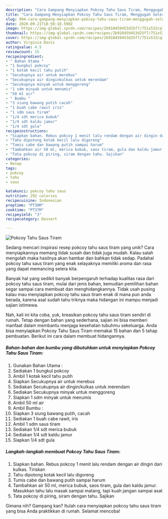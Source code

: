 ```yaml
---
description: "Cara Gampang Menyiapkan Pokcoy Tahu Saus Tiram, Menggugah Selera"
title: "Cara Gampang Menyiapkan Pokcoy Tahu Saus Tiram, Menggugah Selera"
slug: 994-cara-gampang-menyiapkan-pokcoy-tahu-saus-tiram-menggugah-selera
date: 2020-09-21T18:50:18.590Z
image: https://img-global.cpcdn.com/recipes/2b910459453d25f7/751x532cq70/pokcoy-tahu-saus-tiram-foto-resep-utama.jpg
thumbnail: https://img-global.cpcdn.com/recipes/2b910459453d25f7/751x532cq70/pokcoy-tahu-saus-tiram-foto-resep-utama.jpg
cover: https://img-global.cpcdn.com/recipes/2b910459453d25f7/751x532cq70/pokcoy-tahu-saus-tiram-foto-resep-utama.jpg
author: Virginia Davis
ratingvalue: 4.5
reviewcount: 15
recipeingredient:
- " Bahan Utama "
- "1 bungkul pokcoy"
- "1 kotak kecil tahu putih"
- "Secukupnya air untuk merebus"
- "Secukupnya air dinginkulkas untuk merendam"
- "Secukupnya minyak untuk menggoreng"
- "1 sdm minyak untuk menumis"
- "50 ml air"
- " Bumbu "
- "3 siung bawang putih cacah"
- "1 buah cabe rawit iris"
- "1 sdm saus tiram"
- "1/4 sdt merica bubuk"
- "1/4 sdt kaldu jamur"
- "1/4 sdt gula"
recipeinstructions:
- "Siapkan bahan. Rebus pokcoy 1 menit lalu rendam dengan air dingin dari kulkas. Tiriskan"
- "Tahu dipotong kotak kecil lalu digoreng"
- "Tumis cabe dan bawang putih sampai harum"
- "Tambahkan air 50 ml, merica bubuk, saos tiram, gula dan kaldu jamur. Masukkan tahu lalu masak sampai matang, tapi kuah jangan sampai asat"
- "Tata pokcoy di piring, siram dengan tahu. Sajikan"
categories:
- Resep
tags:
- pokcoy
- tahu
- saus

katakunci: pokcoy tahu saus 
nutrition: 292 calories
recipecuisine: Indonesian
preptime: "PT30M"
cooktime: "PT37M"
recipeyield: "3"
recipecategory: Dessert

---
```



![Pokcoy Tahu Saus Tiram](https://img-global.cpcdn.com/recipes/2b910459453d25f7/751x532cq70/pokcoy-tahu-saus-tiram-foto-resep-utama.jpg)

Sedang mencari inspirasi resep pokcoy tahu saus tiram yang unik? Cara menyiapkannya memang tidak susah dan tidak juga mudah. Kalau salah mengolah maka hasilnya akan hambar dan bahkan tidak sedap. Padahal pokcoy tahu saus tiram yang enak selayaknya memiliki aroma dan rasa yang dapat memancing selera kita.



Banyak hal yang sedikit banyak berpengaruh terhadap kualitas rasa dari pokcoy tahu saus tiram, mulai dari jenis bahan, kemudian pemilihan bahan segar sampai cara membuat dan menghidangkannya. Tidak usah pusing kalau mau menyiapkan pokcoy tahu saus tiram enak di mana pun anda berada, karena asal sudah tahu triknya maka hidangan ini mampu menjadi sajian istimewa.


Nah, kali ini kita coba, yuk, kreasikan pokcoy tahu saus tiram sendiri di rumah. Tetap dengan bahan yang sederhana, sajian ini bisa memberi manfaat dalam membantu menjaga kesehatan tubuhmu sekeluarga. Anda bisa menyiapkan Pokcoy Tahu Saus Tiram memakai 15 bahan dan 5 tahap pembuatan. Berikut ini cara dalam membuat hidangannya.

<!--inarticleads1-->

##### Bahan-bahan dan bumbu yang dibutuhkan untuk menyiapkan Pokcoy Tahu Saus Tiram:

1. Gunakan  Bahan Utama :
1. Sediakan 1 bungkul pokcoy
1. Ambil 1 kotak kecil tahu putih
1. Siapkan Secukupnya air untuk merebus
1. Sediakan Secukupnya air dingin/kulkas untuk merendam
1. Sediakan Secukupnya minyak untuk menggoreng
1. Siapkan 1 sdm minyak untuk menumis
1. Ambil 50 ml air
1. Ambil  Bumbu :
1. Siapkan 3 siung bawang putih, cacah
1. Sediakan 1 buah cabe rawit, iris
1. Ambil 1 sdm saus tiram
1. Sediakan 1/4 sdt merica bubuk
1. Sediakan 1/4 sdt kaldu jamur
1. Siapkan 1/4 sdt gula




<!--inarticleads2-->

##### Langkah-langkah membuat Pokcoy Tahu Saus Tiram:

1. Siapkan bahan. Rebus pokcoy 1 menit lalu rendam dengan air dingin dari kulkas. Tiriskan
1. Tahu dipotong kotak kecil lalu digoreng
1. Tumis cabe dan bawang putih sampai harum
1. Tambahkan air 50 ml, merica bubuk, saos tiram, gula dan kaldu jamur. Masukkan tahu lalu masak sampai matang, tapi kuah jangan sampai asat
1. Tata pokcoy di piring, siram dengan tahu. Sajikan




Gimana nih? Gampang kan? Itulah cara menyiapkan pokcoy tahu saus tiram yang bisa Anda praktikkan di rumah. Selamat mencoba!

